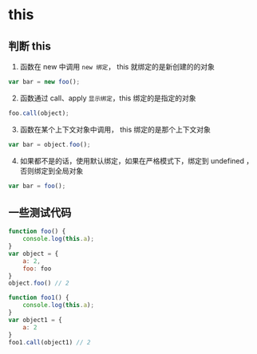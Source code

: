 # this
## 判断 this
1. 函数在 new 中调用 `new 绑定`， this 就绑定的是新创建的的对象
```javascript
var bar = new foo();
```
2. 函数通过 call、apply `显示绑定`，this 绑定的是指定的对象
```javascript
foo.call(object);
```
3. 函数在某个上下文对象中调用， this 绑定的是那个上下文对象
```javascript
var bar = object.foo();
```
4. 如果都不是的话，使用默认绑定，如果在严格模式下，绑定到 undefined ，否则绑定到全局对象
```javascript
var bar = foo();
```
## 一些测试代码
```javascript
function foo() {
    console.log(this.a);
}
var object = {
    a: 2,
    foo: foo
}
object.foo() // 2

function foo1() {
    console.log(this.a);
}
var object1 = {
    a: 2
}
foo1.call(object1) // 2
```